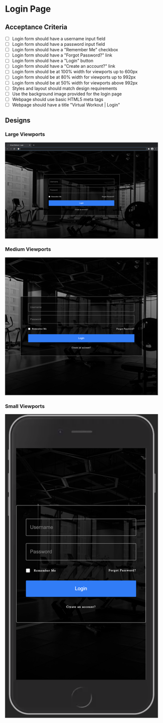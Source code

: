 # Login Page

## Acceptance Criteria

- [ ] Login form should have a username input field
- [ ] Login form should have a password input field
- [ ] Login form should have a "Remember Me" checkbox
- [ ] Login form should have a "Forgot Password?" link
- [ ] Login form should have a "Login" button
- [ ] Login form should have a "Create an account?" link
- [ ] Login form should be at 100% width for viewports up to 600px
- [ ] Login form should be at 80% width for viewports up to 992px
- [ ] Login form should be at 50% width for viewports above 992px
- [ ] Styles and layout should match design requirements
- [ ] Use the background image provided for the login page
- [ ] Webpage should use basic HTML5 meta tags
- [ ] Webpage should have a title "Virtual Workout | Login"

## Designs

### Large Viewports

![large-viewport](./assets/images/large-viewport.png)

### Medium Viewports

![medium-viewport](./assets/images/medium-viewport.png)

### Small Viewports

![small-viewport](./assets/images/small-viewport.png)
